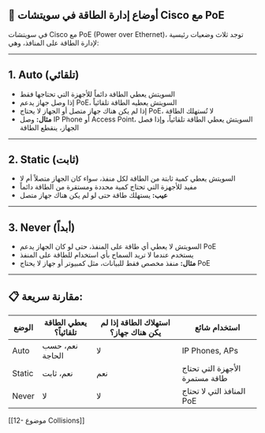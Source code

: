 

## 📌 أوضاع إدارة الطاقة في سويتشات Cisco مع PoE

في سويتشات Cisco مع PoE (Power over Ethernet)، توجد ثلاث وضعيات رئيسية لإدارة الطاقة على المنافذ، وهي:

---

## 1. Auto (تلقائي)

- السويتش يعطي الطاقة دائماً للأجهزة التي تحتاجها فقط
- إذا وصل جهاز يدعم PoE، السويتش يعطيه الطاقة تلقائياً
- إذا لم يكن هناك جهاز متصل أو الجهاز لا يحتاج PoE، لا تُستهلك الطاقة
- **مثال:** وصل IP Phone أو Access Point، السويتش يعطي الطاقة تلقائياً، وإذا فصل الجهاز، ينقطع الطاقة

---

## 2. Static (ثابت)

- السويتش يعطي كمية ثابتة من الطاقة لكل منفذ، سواء كان الجهاز متصلاً أم لا
- مفيد للأجهزة التي تحتاج كمية محددة ومستقرة من الطاقة دائماً
- **عيب:** يستهلك طاقة حتى لو لم يكن هناك جهاز متصل

---

## 3. Never (أبداً)

- السويتش لا يعطي أي طاقة على المنفذ، حتى لو كان الجهاز يدعم PoE
- يستخدم عندما لا تريد السماح بأي استخدام للطاقة على المنفذ
- **مثال:** منفذ مخصص فقط للبيانات، مثل كمبيوتر أو جهاز لا يحتاج PoE

---

## 📋 مقارنة سريعة:



|الوضع|يعطي الطاقة تلقائياً؟|استهلاك الطاقة إذا لم يكن هناك جهاز؟|استخدام شائع|
|---|---|---|---|
|Auto|نعم، حسب الحاجة|لا|IP Phones, APs|
|Static|نعم، ثابت|نعم|الأجهزة التي تحتاج طاقة مستمرة|
|Never|لا|لا|المنافذ التي لا تحتاج PoE|


[[12- موضوع Collisions]]